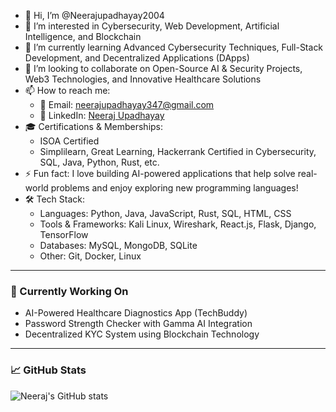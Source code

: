 - 👋 Hi, I’m @Neerajupadhayay2004  
- 👀 I’m interested in Cybersecurity, Web Development, Artificial Intelligence, and Blockchain  
- 🌱 I’m currently learning Advanced Cybersecurity Techniques, Full-Stack Development, and Decentralized Applications (DApps)  
- 💞️ I’m looking to collaborate on Open-Source AI & Security Projects, Web3 Technologies, and Innovative Healthcare Solutions  
- 📫 How to reach me:  
  - 📧 Email: neerajupadhayay347@gmail.com  
  - 🔗 LinkedIn: [Neeraj Upadhayay](https://www.linkedin.com/in/neeraj-upadhayay-2nd-a0958a246)    
- 🎓 Certifications & Memberships:  
  - ISOA Certified 
  - Simplilearn, Great Learning, Hackerrank Certified in Cybersecurity, SQL, Java, Python, Rust, etc.  
- ⚡ Fun fact: I love building AI-powered applications that help solve real-world problems and enjoy exploring new programming languages!  
- 🛠️ Tech Stack:  
  - Languages: Python, Java, JavaScript, Rust, SQL, HTML, CSS  
  - Tools & Frameworks: Kali Linux, Wireshark, React.js, Flask, Django, TensorFlow  
  - Databases: MySQL, MongoDB, SQLite  
  - Other: Git, Docker, Linux  

---

### 🔭 Currently Working On  
- AI-Powered Healthcare Diagnostics App (TechBuddy)  
- Password Strength Checker with Gamma AI Integration  
- Decentralized KYC System using Blockchain Technology  

---

### 📈 GitHub Stats  
![Neeraj's GitHub stats](https://github-readme-stats.vercel.app/api?username=Neerajupadhayay2004&show_icons=true&theme=radical)
